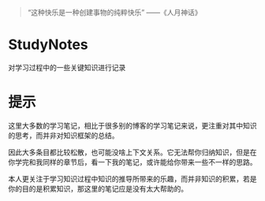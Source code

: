 > “这种快乐是一种创建事物的纯粹快乐”
>                                              ——《人月神话》

# StudyNotes

对学习过程中的一些关键知识进行记录

# 提示

这里大多数的学习笔记，相比于很多别的博客的学习笔记来说，更注重对其中知识的思考，而并非对知识框架的总结。

因此大多条目都比较松散，也可能没啥上下文关系。它无法帮你归纳知识，但是在你学完和我同样的章节后，看一下我的笔记，或许能给你带来一些不一样的思路。

本人更关注于学习知识过程中知识的推导所带来的乐趣，而并非知识的积累，若是你的目的是积累知识，那这里的笔记应是没有太大帮助的。


